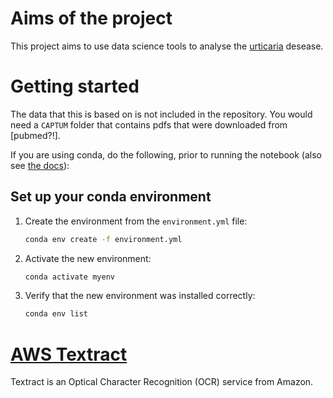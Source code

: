 # Aims of the project
This project aims to use data science tools to analyse the [urticaria](https://en.wikipedia.org/wiki/Hives) desease.

# Getting started
The data that this is based on is not included in the repository. You would need a `CAPTUM` folder that contains pdfs that were downloaded from \[pubmed?!\].

If you are using conda, do the following, prior to running the notebook (also see [the docs](https://docs.conda.io/projects/conda/en/latest/user-guide/tasks/manage-environments.html#creating-an-environment-from-an-environment-yml-file)):

## Set up your conda environment
1. Create the environment from the `environment.yml` file:  
    ``` bash
    conda env create -f environment.yml
    ```
2. Activate the new environment:
    ``` bash
    conda activate myenv
    ```
3. Verify that the new environment was installed correctly:
    ``` bash
    conda env list
    ```

# [AWS Textract](https://aws.amazon.com/textract/)
Textract is an Optical Character Recognition (OCR) service from Amazon.